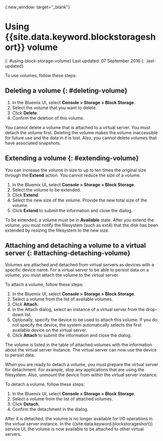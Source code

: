 {:new_window: target="_blank"} 

# Using {{site.data.keyword.blockstorageshort}} volume 
{: #using-block-storage-volume} 
Last updated: 07 September 2016
{: .last-updated}

To use volumes, follow these steps:

## Deleting a volume {: #deleting-volume}

1.	In the Bluemix UI, select **Console > Storage > Block Storage**.
2.	Select the volume that you want to delete.
3.	Click **Delete**.
4.	Confirm the deletion of this volume.

You cannot delete a volume that is attached to a virtual server. You must detach the volume first. Deleting the volume makes the volume inaccessible for future use and the data in it is lost. Also, you cannot delete volumes that have associated snapshots.

## Extending a volume {: #extending-volume}
You can increase the volume in size to up to ten times the original size through the **Extend** action. You cannot reduce the size of a volume.

1.	In the Bluemix UI, select **Console > Storage > Block Storage**.
2.	Select the volume to be extended.
3.	Click **Extend**.
4.	Select the new size of the volume. Provide the new total size of the volume.
5.	Click **Extend** to submit the information and close the dialog. 

To be extended, a volume must be in **Available** state. After you extend the volume, you must notify the filesystem (such as ext4) that the disk has been extended by resizing the filesystem to the new size. 

## Attaching and detaching a volume to a virtual server {: #attaching-detaching-volume}
Volumes are attached and detached from virtual servers as devices with a specific device name. For a virtual server to be able to persist data on a volume, you must attach the volume to the virtual server.

To attach a volume, follow these steps: 

1.	In the Bluemix UI, select **Console > Storage > Block Storage**.
2.	Select a volume from the list of available volumes.
3.	Click **Attach**.
4.	In the Attach dialog, select an instance of a virtual server from the drop-down list. 
5.	Optionally, specify the device to be used to attach this volume. If you do not specify the device, the system automatically selects the first available device on the virtual server.
6.	Click **Attach** to submit the information and close the dialog.

The volume is listed in the table of attached volumes with the information about the virtual server instance. 
The virtual server can now use the device to persist data. 

When you are ready to detach a volume, you must prepare the virtual server for detachment. For example, stop any applications that are using the filesystem. Also, unmount the device from within the virtual server instance.

To detach a volume, follow these steps: 

1.	In the Bluemix UI, select **Console > Storage > Block Storage**.
2.	Select a volume from the list of attached volumes. 
3.	Click **Detach**.
4.	Confirm the detachment in the dialog. 

After it is detached, the volume is no longer available for I/O operations in the virtual server instance. In the {{site.data.keyword.blockstorageshort}} service UI, the volume is now available to be attached to other virtual servers.
